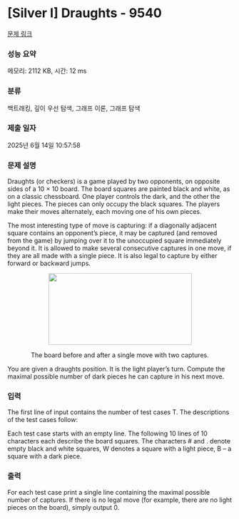 # [Silver I] Draughts - 9540 

[문제 링크](https://www.acmicpc.net/problem/9540) 

### 성능 요약

메모리: 2112 KB, 시간: 12 ms

### 분류

백트래킹, 깊이 우선 탐색, 그래프 이론, 그래프 탐색

### 제출 일자

2025년 6월 14일 10:57:58

### 문제 설명

<p>Draughts (or checkers) is a game played by two opponents, on opposite sides of a 10 × 10 board. The board squares are painted black and white, as on a classic chessboard. One player controls the dark, and the other the light pieces. The pieces can only occupy the black squares. The players make their moves alternately, each moving one of his own pieces.</p>

<p>The most interesting type of move is capturing: if a diagonally adjacent square contains an opponent’s piece, it may be captured (and removed from the game) by jumping over it to the unoccupied square immediately beyond it. It is allowed to make several consecutive captures in one move, if they are all made with a single piece. It is also legal to capture by either forward or backward jumps.</p>

<p style="text-align:center"><img alt="" src="" style="height:161px; width:321px"></p>

<p style="text-align:center">The board before and after a single move with two captures.</p>

<p>You are given a draughts position. It is the light player’s turn. Compute the maximal possible number of dark pieces he can capture in his next move.</p>

### 입력 

 <p>The first line of input contains the number of test cases T. The descriptions of the test cases follow:</p>

<p>Each test case starts with an empty line. The following 10 lines of 10 characters each describe the board squares. The characters # and . denote empty black and white squares, W denotes a square with a light piece, B – a square with a dark piece.</p>

### 출력 

 <p>For each test case print a single line containing the maximal possible number of captures. If there is no legal move (for example, there are no light pieces on the board), simply output 0.</p>

